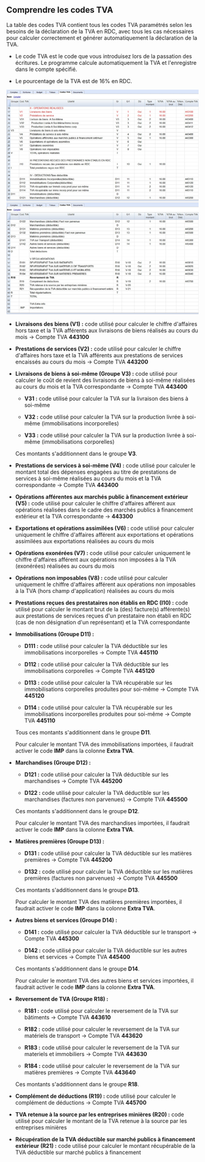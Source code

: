 ## Comprendre les codes TVA


La table des codes TVA contient tous les codes TVA paramétrés selon les besoins de la déclaration de la TVA en RDC, avec tous les cas nécessaires pour calculer correctement et générer automatiquement la déclaration de la TVA.

- Le code TVA est le code que vous introduisez lors de la passation des écritures. Le programme calcule automatiquement la TVA et l'enregistre dans le compte spécifié.

- Le pourcentage de la TVA est de 16% en RDC.

![codes TVA](images/vat_codes1.jpg)
![codes TVA](images/vat_codes2.jpg)

- **Livraisons des biens (V1) :** code utilisé pour calculer le chiffre d'affaires hors taxe et la TVA afférents aux livraisons de biens réalisés au cours du mois -> Compte TVA **443100**

- **Prestations de services (V2) :** code utilisé pour calculer le chiffre d'affaires hors taxe et la TVA afférents aux prestations de services encaissés au cours du mois -> Compte TVA **443200**

- **Livraisons de biens à soi-même (Groupe V3) :** code utilisé pour calculer le coût de revient des livraisons de biens à soi-même réalisées au cours du mois et la TVA correspondante -> Compte TVA **443400**

    - **V31 :** code utilisé pour calculer la TVA sur la livraison des biens à soi-même

    - **V32 :** code utilisé pour calculer la TVA sur la production livrée à soi-même (immobilisations incorporelles)

    - **V33 :** code utilisé pour calculer la TVA sur la production livrée à soi-même (immobilisations corporelles)

    Ces montants s'additionnent dans le groupe **V3**.

- **Prestations de services à soi-même (V4) :** code utilisé pour calculer le montant total des dépenses engagées au titre de prestations de services à soi-même réalisées au cours du mois et la TVA correspondante -> Compte TVA **443400**

- **Opérations afférentes aux marchés public à financement extérieur (V5) :** code utilisé pour calculer le chiffre d'affaires afférent aux opérations réalisées dans le cadre des marchés publics à financement extérieur et la TVA correspondante -> **443300**

- **Exportations et opérations assimilées (V6) :** code utilisé pour calculer uniquement le chiffre d'affaires afférent aux exportations et opérations assimilées aux exportations réalisées au cours du mois

- **Opérations exonérées (V7) :** code utilisé pour calculer uniquement le chiffre d'affaires afférent aux opérations non imposées à la TVA (exonérées) réalisées au cours du mois

- **Opérations non imposables (V8) :** code utilisé pour calculer uniquement le chiffre d'affaires afférent aux opérations non imposables à la TVA (hors champ d'application) réalisées au cours du mois

- **Prestations reçues des prestataires non établis en RDC (I10) :** code utilisé pour calculer le montant brut de la (des) facture(s) afférente(s) aux prestations de services reçues d'un prestataire non établi en RDC (cas de non désignation d'un représentant) et la TVA correspondante

- **Immobilisations (Groupe D11) :** 

    - **D111 :** code utilisé pour calculer la TVA déductible sur les immobilisations incorporelles -> Compte TVA **445110**

    - **D112 :** code utilisé pour calculer la TVA déductible sur les immobilisations corporelles -> Compte TVA **445120**

    - **D113 :** code utilisé pour calculer la TVA récupérable sur les immobilisations corporelles produites pour soi-même -> Compte TVA **445120**

    - **D114 :** code utilisé pour calculer la TVA récupérable sur les immobilisations incorporelles produites pour soi-même -> Compte TVA **445110**

    Tous ces montants s'additionnent dans le groupe **D11**. 

    Pour calculer le montant TVA des immobilisations importées, il faudrait activer le code **IMP** dans la colonne **Extra TVA**.

- **Marchandises (Groupe D12) :**

    - **D121 :** code utilisé pour calculer la TVA déductible sur les marchandises -> Compte TVA **445200**

    - **D122 :** code utilisé pour calculer la TVA déductible sur les marchandises (factures non parvenues) -> Compte TVA **445500**   

    Ces montants s'additionnent dans le groupe **D12**.
    
    Pour calculer le montant TVA des marchandises importées, il faudrait activer le code **IMP** dans la colonne **Extra TVA**.

- **Matières premières (Groupe D13) :**

    - **D131 :** code utilisé pour calculer la TVA déductible sur les matières premières -> Compte TVA **445200**

    - **D132 :** code utilisé pour calculer la TVA déductible sur les matières premières (factures non parvenues) -> Compte TVA **445500**

    Ces montants s'additionnent dans le groupe **D13**.

    Pour calculer le montant TVA des matières premières importées, il faudrait activer le code **IMP** dans la colonne **Extra TVA**.

- **Autres biens et services (Groupe D14) :**

    - **D141 :** code utilisé pour calculer la TVA déductible sur le transport -> Compte TVA **445300**

    - **D142 :** code utilisé pour calculer la TVA déductible sur les autres biens et services -> Compte TVA **445400**

    Ces montants s'additionnent dans le groupe **D14**.

    Pour calculer le montant TVA des autres biens et services importées, il faudrait activer le code **IMP** dans la colonne **Extra TVA**.

- **Reversement de TVA (Groupe R18) :** 

    - **R181 :** code utilisé pour calculer le reversement de la TVA sur bâtiments -> Compte TVA **443610**

    - **R182 :** code utilisé pour calculer le reversement de la TVA sur matériels de transport -> Compte TVA **443620**

    - **R183 :** code utilisé pour calculer le reversement de la TVA sur materiels et immobiliers -> Compte TVA **443630**

    - **R184 :** code utilisé pour calculer le reversement de la TVA sur matières premières -> Compte TVA **443640**

    Ces montants s'additionnent dans le groupe **R18**.

- **Complément de déductions (R19) :** code utilisé pour calculer le complément de déductions -> Compte TVA **445700**

- **TVA retenue à la source par les entreprises minières (R20) :** code utilisé pour calculer le montant de la TVA retenue à la source par les entreprises minières

- **Récupération de la TVA déductible sur marché publics à financement extérieur (R21) :** code utilisé pour calculer le montant récupérable de la TVA déductible sur marché publics à financement 

